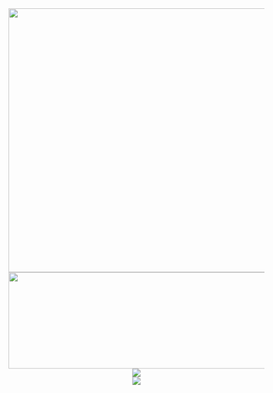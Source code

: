 <div align="center"> <img style="width: 520px;"
        src="https://github-readme-stats.vercel.app/api?username=LiDingyiii&hide_title=true&hide_border=true&show_icons=trueline_height=21&text_color=000&icon_color=000&bg_color=0,ea6161,ffc64d,fffc4d,52fa5a&theme=graywhite" />
    <img style="height: 190px;width: 680px"
        src="https://github-readme-stats.vercel.app/api/top-langs/?username=LiDingyiii&hide_title=true&hide_border=true&layout=compact&langs_count=8&text_color=000&icon_color=fff&bg_color=0,52fa5a,4dfcff,c64dff&theme=graywhite" />
</div>


<div align="center"> <img src="https://github-readme-streak-stats.herokuapp.com/?user=LiDingyiii" /> </div>
<div align="center"> <img src="https://github-readme-activity-graph.vercel.app/graph?username=LiDingyiii&theme=dracula" /> </div>

